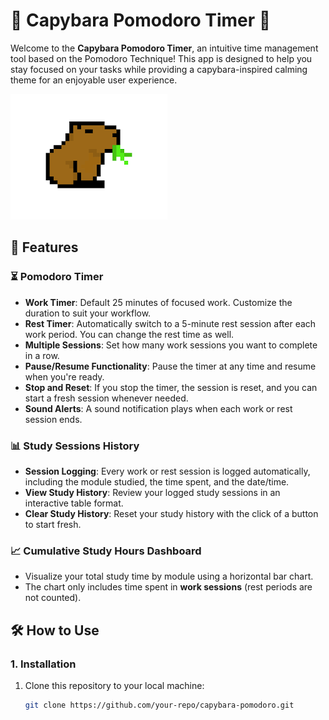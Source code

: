 # 🐾 Capybara Pomodoro Timer 🐾

Welcome to the **Capybara Pomodoro Timer**, an intuitive time management tool based on the Pomodoro Technique! This app is designed to help you stay focused on your tasks while providing a capybara-inspired calming theme for an enjoyable user experience.

![Capybara](./capybara.png)

## 🎯 Features

### ⏳ Pomodoro Timer
- **Work Timer**: Default 25 minutes of focused work. Customize the duration to suit your workflow.
- **Rest Timer**: Automatically switch to a 5-minute rest session after each work period. You can change the rest time as well.
- **Multiple Sessions**: Set how many work sessions you want to complete in a row.
- **Pause/Resume Functionality**: Pause the timer at any time and resume when you're ready.
- **Stop and Reset**: If you stop the timer, the session is reset, and you can start a fresh session whenever needed.
- **Sound Alerts**: A sound notification plays when each work or rest session ends.

### 📊 Study Sessions History
- **Session Logging**: Every work or rest session is logged automatically, including the module studied, the time spent, and the date/time.
- **View Study History**: Review your logged study sessions in an interactive table format.
- **Clear Study History**: Reset your study history with the click of a button to start fresh.

### 📈 Cumulative Study Hours Dashboard
- Visualize your total study time by module using a horizontal bar chart.
- The chart only includes time spent in **work sessions** (rest periods are not counted).

## 🛠️ How to Use

### 1. Installation

1. Clone this repository to your local machine:
   ```bash
   git clone https://github.com/your-repo/capybara-pomodoro.git
